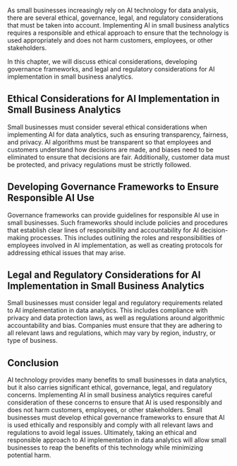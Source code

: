 
As small businesses increasingly rely on AI technology for data analysis, there are several ethical, governance, legal, and regulatory considerations that must be taken into account. Implementing AI in small business analytics requires a responsible and ethical approach to ensure that the technology is used appropriately and does not harm customers, employees, or other stakeholders.

In this chapter, we will discuss ethical considerations, developing governance frameworks, and legal and regulatory considerations for AI implementation in small business analytics.

Ethical Considerations for AI Implementation in Small Business Analytics
------------------------------------------------------------------------

Small businesses must consider several ethical considerations when implementing AI for data analytics, such as ensuring transparency, fairness, and privacy. AI algorithms must be transparent so that employees and customers understand how decisions are made, and biases need to be eliminated to ensure that decisions are fair. Additionally, customer data must be protected, and privacy regulations must be strictly followed.

Developing Governance Frameworks to Ensure Responsible AI Use
-------------------------------------------------------------

Governance frameworks can provide guidelines for responsible AI use in small businesses. Such frameworks should include policies and procedures that establish clear lines of responsibility and accountability for AI decision-making processes. This includes outlining the roles and responsibilities of employees involved in AI implementation, as well as creating protocols for addressing ethical issues that may arise.

Legal and Regulatory Considerations for AI Implementation in Small Business Analytics
-------------------------------------------------------------------------------------

Small businesses must consider legal and regulatory requirements related to AI implementation in data analytics. This includes compliance with privacy and data protection laws, as well as regulations around algorithmic accountability and bias. Companies must ensure that they are adhering to all relevant laws and regulations, which may vary by region, industry, or type of business.

Conclusion
----------

AI technology provides many benefits to small businesses in data analytics, but it also carries significant ethical, governance, legal, and regulatory concerns. Implementing AI in small business analytics requires careful consideration of these concerns to ensure that AI is used responsibly and does not harm customers, employees, or other stakeholders. Small businesses must develop ethical governance frameworks to ensure that AI is used ethically and responsibly and comply with all relevant laws and regulations to avoid legal issues. Ultimately, taking an ethical and responsible approach to AI implementation in data analytics will allow small businesses to reap the benefits of this technology while minimizing potential harm.
